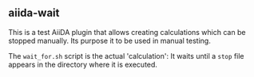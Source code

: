 ## aiida-wait

This is a test AiiDA plugin that allows creating calculations which can be stopped manually. Its purpose it to be used in manual testing. 

The ``wait_for.sh`` script is the actual 'calculation': It waits until a ``stop`` file appears in the directory where it is executed.
